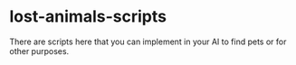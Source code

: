 # lost-animals-scripts
 There are scripts here that you can implement in your AI to find pets or for other purposes.
